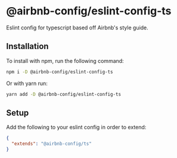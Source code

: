 # @airbnb-config/eslint-config-ts

Eslint config for typescript based off Airbnb's style guide.

## Installation

To install with npm, run the following command:

```bash
npm i -D @airbnb-config/eslint-config-ts
```

Or with yarn run:

```bash
yarn add -D @airbnb-config/eslint-config-ts
```

## Setup

Add the following to your eslint config in order to extend:

```json
{
  "extends": "@airbnb-config/ts"
}
```
